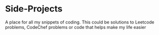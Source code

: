 # Side-Projects
A place for all my snippets of coding. This could be solutions to Leetcode problems, CodeChef problems or code that helps make my life easier
